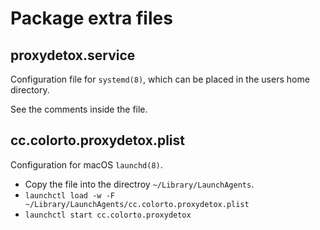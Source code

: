 # Package extra files

## proxydetox.service

Configuration file for `systemd(8)`, which can be placed in the users home
directory.

See the comments inside the file.

## cc.colorto.proxydetox.plist

Configuration for macOS `launchd(8)`.

- Copy the file into the directroy `~/Library/LaunchAgents`.
- `launchctl load -w -F ~/Library/LaunchAgents/cc.colorto.proxydetox.plist`
- `launchctl start cc.colorto.proxydetox`
